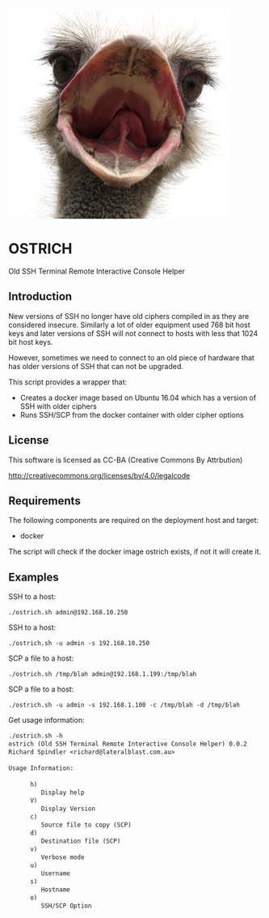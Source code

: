 ![alt tag](https://raw.githubusercontent.com/lateralblast/ostrich/master/ostrich.png)

OSTRICH
=======

Old SSH Terminal Remote Interactive Console Helper

Introduction
------------

New versions of SSH no longer have old ciphers compiled in as they are considered insecure.
Similarly a lot of older equipment used 768 bit host keys and later versions of SSH will not
connect to hosts with less that 1024 bit host keys.

However, sometimes we need to connect to an old piece of hardware that has older versions 
of SSH that can not be upgraded.

This script provides a wrapper that:

- Creates a docker image based on Ubuntu 16.04 which has a version of SSH with older ciphers
- Runs SSH/SCP from the docker container with older cipher options

License
-------

This software is licensed as CC-BA (Creative Commons By Attrbution)

http://creativecommons.org/licenses/by/4.0/legalcode


Requirements
------------

The following components are required on the deployment host and target:

- docker

The script will check if the docker image ostrich exists, if not it will create it.

Examples
--------

SSH to a host:

```
./ostrich.sh admin@192.168.10.250
```

SSH to a host:

```
./ostrich.sh -u admin -s 192.168.10.250
```

SCP a file to a host:

```
./ostrich.sh /tmp/blah admin@192.168.1.199:/tmp/blah
```

SCP a file to a host:

```
./ostrich.sh -u admin -s 192.168.1.100 -c /tmp/blah -d /tmp/blah
```

Get usage information:

```
./ostrich.sh -h
ostrich (Old SSH Terminal Remote Interactive Console Helper) 0.0.2
Richard Spindler <richard@lateralblast.com.au>

Usage Information:

      h)
         Display help
      V)
         Display Version
      c)
         Source file to copy (SCP)
      d)
         Destination file (SCP)
      v)
         Verbose mode
      u)
         Username
      s)
         Hostname
      o)
         SSH/SCP Option
```
